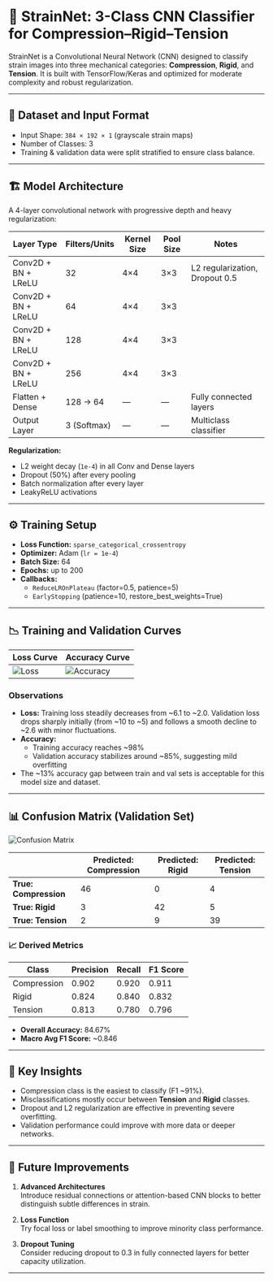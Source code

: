 # 🧠 StrainNet: 3-Class CNN Classifier for Compression–Rigid–Tension

StrainNet is a Convolutional Neural Network (CNN) designed to classify strain images into three mechanical categories: **Compression**, **Rigid**, and **Tension**. It is built with TensorFlow/Keras and optimized for moderate complexity and robust regularization.

---

## 📁 Dataset and Input Format

- Input Shape: `384 × 192 × 1` (grayscale strain maps)
- Number of Classes: 3
- Training & validation data were split stratified to ensure class balance.

---

## 🏗️ Model Architecture

A 4-layer convolutional network with progressive depth and heavy regularization:

| Layer Type       | Filters/Units | Kernel Size | Pool Size | Notes                        |
|------------------|---------------|-------------|-----------|------------------------------|
| Conv2D + BN + LReLU | 32         | 4×4         | 3×3       | L2 regularization, Dropout 0.5 |
| Conv2D + BN + LReLU | 64         | 4×4         | 3×3       |                              |
| Conv2D + BN + LReLU | 128        | 4×4         | 3×3       |                              |
| Conv2D + BN + LReLU | 256        | 4×4         | 3×3       |                              |
| Flatten + Dense  | 128 → 64     | —           | —         | Fully connected layers       |
| Output Layer     | 3 (Softmax)  | —           | —         | Multiclass classifier        |

**Regularization:**
- L2 weight decay (`1e-4`) in all Conv and Dense layers
- Dropout (50%) after every pooling
- Batch normalization after every layer
- LeakyReLU activations

---

## ⚙️ Training Setup

- **Loss Function:** `sparse_categorical_crossentropy`
- **Optimizer:** Adam (`lr = 1e-4`)
- **Batch Size:** 64
- **Epochs:** up to 200
- **Callbacks:**
  - `ReduceLROnPlateau` (factor=0.5, patience=5)
  - `EarlyStopping` (patience=10, restore_best_weights=True)

---

## 📉 Training and Validation Curves

| Loss Curve | Accuracy Curve |
|------------|----------------|
| ![Loss](./path_to_images/train_val_loss.png) | ![Accuracy](./path_to_images/train_val_accuracy.png) |

### Observations

- **Loss:** Training loss steadily decreases from ~6.1 to ~2.0. Validation loss drops sharply initially (from ~10 to ~5) and follows a smooth decline to ~2.6 with minor fluctuations.
- **Accuracy:** 
  - Training accuracy reaches ~98%
  - Validation accuracy stabilizes around ~85%, suggesting mild overfitting
- The ~13% accuracy gap between train and val sets is acceptable for this model size and dataset.

---

## 📊 Confusion Matrix (Validation Set)

![Confusion Matrix](./path_to_images/confusion_matrix.png)

|               | Predicted: Compression | Predicted: Rigid | Predicted: Tension |
|---------------|------------------------|------------------|--------------------|
| **True: Compression** | 46                     | 0                | 4                  |
| **True: Rigid**       | 3                      | 42               | 5                  |
| **True: Tension**     | 2                      | 9                | 39                 |

### 📈 Derived Metrics

| Class       | Precision | Recall | F1 Score |
|-------------|-----------|--------|----------|
| Compression | 0.902     | 0.920  | 0.911    |
| Rigid       | 0.824     | 0.840  | 0.832    |
| Tension     | 0.813     | 0.780  | 0.796    |

- **Overall Accuracy:** 84.67%
- **Macro Avg F1 Score:** ~0.846

---

## 📌 Key Insights

- Compression class is the easiest to classify (F1 ~91%).
- Misclassifications mostly occur between **Tension** and **Rigid** classes.
- Dropout and L2 regularization are effective in preventing severe overfitting.
- Validation performance could improve with more data or deeper networks.

---

## 🔧 Future Improvements

1. **Advanced Architectures**  
   Introduce residual connections or attention-based CNN blocks to better distinguish subtle differences in strain.

2. **Loss Function**  
   Try focal loss or label smoothing to improve minority class performance.

3. **Dropout Tuning**  
   Consider reducing dropout to 0.3 in fully connected layers for better capacity utilization.

---


